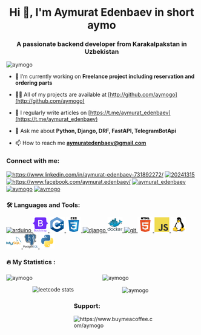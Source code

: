 <h1 align="center">Hi 👋, I'm Aymurat Edenbaev in short aymo</h1>
<h3 align="center">A passionate backend developer from Karakalpakstan in Uzbekistan</h3>


<p align="left"> <img src="https://komarev.com/ghpvc/?username=aymogo&label=Profile%20views&color=0e75b6&style=flat" alt="aymogo" /> </p>


- 🔭 I’m currently working on **Freelance project including reservation and ordering parts**

- 👨‍💻 All of my projects are available at [http://github.com/aymogo](http://github.com/aymogo)

- 📝 I regularly write articles on [https://t.me/aymurat_edenbaev](https://t.me/aymurat_edenbaev)

- 💬 Ask me about **Python, Django, DRF, FastAPI, TelegramBotApi**

- 📫 How to reach me **aymuratedenbaev@gmail.com**

<h3 align="left">Connect with me:</h3>
<p align="left">
<a href="https://www.linkedin.com/in/aymuratedenbaev/" target="blank"><img align="center" src="https://raw.githubusercontent.com/rahuldkjain/github-profile-readme-generator/master/src/images/icons/Social/linked-in-alt.svg" alt="https://www.linkedin.com/in/aymurat-edenbaev-731892272/" height="30" width="40" /></a>
<a href="https://stackoverflow.com/users/20241315" target="blank"><img align="center" src="https://raw.githubusercontent.com/rahuldkjain/github-profile-readme-generator/master/src/images/icons/Social/stack-overflow.svg" alt="20241315" height="30" width="40" /></a>
<a href="https://www.facebook.com/aymurat.edenbaev/" target="blank"><img align="center" src="https://raw.githubusercontent.com/rahuldkjain/github-profile-readme-generator/master/src/images/icons/Social/facebook.svg" alt="https://www.facebook.com/aymurat.edenbaev/" height="30" width="40" /></a>
<a href="https://instagram.com/aymurat_edenbaev" target="blank"><img align="center" src="https://raw.githubusercontent.com/rahuldkjain/github-profile-readme-generator/master/src/images/icons/Social/instagram.svg" alt="aymurat_edenbaev" height="30" width="40" /></a>
<a href="https://www.hackerrank.com/aymogo" target="blank"><img align="center" src="https://raw.githubusercontent.com/rahuldkjain/github-profile-readme-generator/master/src/images/icons/Social/hackerrank.svg" alt="aymogo" height="30" width="40" /></a>
<a href="https://www.leetcode.com/aymogo" target="blank"><img align="center" src="https://raw.githubusercontent.com/rahuldkjain/github-profile-readme-generator/master/src/images/icons/Social/leet-code.svg" alt="aymogo" height="30" width="40" /></a>
</p>

<h3 align="left">🛠 Languages and Tools:</h3>
<p align="left"> <a href="https://www.arduino.cc/" target="_blank" rel="noreferrer"> <img src="https://cdn.worldvectorlogo.com/logos/arduino-1.svg" alt="arduino" width="40" height="40"/> </a> <a href="https://getbootstrap.com" target="_blank" rel="noreferrer"> <img src="https://raw.githubusercontent.com/devicons/devicon/master/icons/bootstrap/bootstrap-plain-wordmark.svg" alt="bootstrap" width="40" height="40"/> </a> <a href="https://www.w3schools.com/cpp/" target="_blank" rel="noreferrer"> <img src="https://raw.githubusercontent.com/devicons/devicon/master/icons/cplusplus/cplusplus-original.svg" alt="cplusplus" width="40" height="40"/> </a> <a href="https://www.w3schools.com/css/" target="_blank" rel="noreferrer"> <img src="https://raw.githubusercontent.com/devicons/devicon/master/icons/css3/css3-original-wordmark.svg" alt="css3" width="40" height="40"/> </a> <a href="https://www.djangoproject.com/" target="_blank" rel="noreferrer"> <img src="https://cdn.worldvectorlogo.com/logos/django.svg" alt="django" width="40" height="40"/> </a> <a href="https://www.docker.com/" target="_blank" rel="noreferrer"> <img src="https://raw.githubusercontent.com/devicons/devicon/master/icons/docker/docker-original-wordmark.svg" alt="docker" width="40" height="40"/> </a> <a href="https://git-scm.com/" target="_blank" rel="noreferrer"> <img src="https://www.vectorlogo.zone/logos/git-scm/git-scm-icon.svg" alt="git" width="40" height="40"/> </a> <a href="https://www.w3.org/html/" target="_blank" rel="noreferrer"> <img src="https://raw.githubusercontent.com/devicons/devicon/master/icons/html5/html5-original-wordmark.svg" alt="html5" width="40" height="40"/> </a> <a href="https://developer.mozilla.org/en-US/docs/Web/JavaScript" target="_blank" rel="noreferrer"> <img src="https://raw.githubusercontent.com/devicons/devicon/master/icons/javascript/javascript-original.svg" alt="javascript" width="40" height="40"/> </a> <a href="https://www.linux.org/" target="_blank" rel="noreferrer"> <img src="https://raw.githubusercontent.com/devicons/devicon/master/icons/linux/linux-original.svg" alt="linux" width="40" height="40"/> </a> <a href="https://www.mysql.com/" target="_blank" rel="noreferrer"> <img src="https://raw.githubusercontent.com/devicons/devicon/master/icons/mysql/mysql-original-wordmark.svg" alt="mysql" width="40" height="40"/> </a> <a href="https://www.postgresql.org" target="_blank" rel="noreferrer"> <img src="https://raw.githubusercontent.com/devicons/devicon/master/icons/postgresql/postgresql-original-wordmark.svg" alt="postgresql" width="40" height="40"/> </a> <a href="https://www.python.org" target="_blank" rel="noreferrer"> <img src="https://raw.githubusercontent.com/devicons/devicon/master/icons/python/python-original.svg" alt="python" width="40" height="40"/> </a> </p>

###

<h3 align="left">🔥   My Statistics :</h3>

###

<div align="center">
  <div>
    <p><img align="left" src="https://github-readme-stats.vercel.app/api/top-langs?      username=aymogo&show_icons=true&locale=en&hide_title=false&layout=compact&card_width=320&langs_count=4&theme=aura" height="180" alt="aymogo" /></p>
  </div>
  <div>
    <p>&nbsp;<img src="https://github-readme-stats.vercel.app/api?username=aymogo&show_icons=true&locale=en&theme=aura" height="180" alt="aymogo" /></p>
  </div>
  <div>
      <img align="left" src="https://leetcard.jacoblin.cool/aymogo?theme=dark&font=Roboto&ext=heatmap" height="200" alt="leetcode stats"  />
  </div>
  <div>
    <p><img align="center" src="https://github-readme-streak-stats.herokuapp.com/?user=aymogo&theme=dark" height="200" alt="aymogo" /></p>
  </div>
</div>



<h3 align="left">Support:</h3>
<p><a href="https://www.buymeacoffee.com/aymogo"> <img align="left" src="https://cdn.buymeacoffee.com/buttons/v2/default-yellow.png" height="50" width="210" alt="https://www.buymeacoffee.com/aymogo" /></a></p><br><br>

